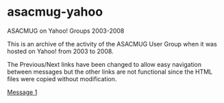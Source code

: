# asacmug-yahoo
ASACMUG on Yahoo! Groups 2003-2008

This is an archive of the activity of the ASACMUG 
User Group when it was hosted on Yahoo! from 2003 to 2008.

The Previous/Next links have been changed to allow
easy navigation between messages but the other links
are not functional since the HTML files were copied
without modification.

[Message 1](message_1.html)
